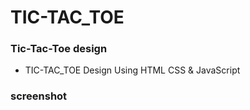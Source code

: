 # TIC-TAC_TOE
### Tic-Tac-Toe design

- TIC-TAC_TOE Design Using HTML CSS & JavaScript

### screenshot